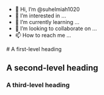 - 👋 Hi, I’m @suhelmiah1020
- 👀 I’m interested in ...
- 🌱 I’m currently learning ...
- 💞️ I’m looking to collaborate on ...
- 📫 How to reach me ...

<!---
suhelmiah1020/suhelmiah1020 is a ✨ special ✨ repository because its `README.md` (this file) appears on your GitHub profile.
You can click the Preview link to take a look at your changes.
---># A first-level heading
## A second-level heading
### A third-level heading
